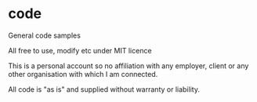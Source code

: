 # code
General code samples

All free to use, modify etc under MIT licence

This is a personal account so no affiliation with any employer, client or any other organisation with which I am connected.

All code is "as is" and supplied without warranty or liability.
